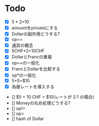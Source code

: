 # Todo

* [x] $5*2=$10
* [x] amountをprivateにする
* [x] Dollarの副作用どうする?
* [x] op==
* [x] 通貨の概念
* [x] 5CHF*2=10CHF
* [x] DollarとFrancの重複
* [x] op==の一般化
* [x] FrancとDollarを比較する
* [x] op*の一般化
* [x] $5+$5=$10
* [x] 為替レートを導入する
* [] $5 + 10 CHF = $10(レートが 2:1 の場合)
* [] Moneyの丸め処理どうする?
* [] op!=
* [] op<
* [] hash of Dollar
